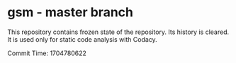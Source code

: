 # gsm - master branch

This repository contains frozen state of the repository.
Its history is cleared. It is used only for static code
analysis with Codacy.

Commit Time: 1704780622